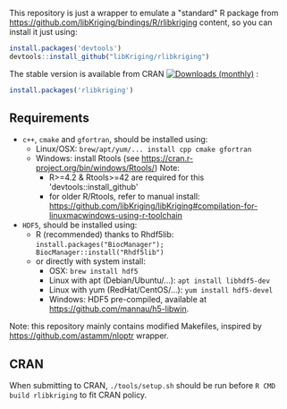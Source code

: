 This repository is just a wrapper to emulate a "standard" R package
from https://github.com/libKriging/bindings/R/rlibkriging content,
so you can install it just using:

```r
install.packages('devtools')
devtools::install_github("libKriging/rlibkriging")
```

The stable version is available from CRAN [![Downloads
(monthly)](https://cranlogs.r-pkg.org/badges/rlibkriging)](https://cran.r-project.org/package=rlibkriging) :

```r
install.packages('rlibkriging')
```


## Requirements

* `c++`, `cmake` and `gfortran`, should be installed using:
  * Linux/OSX: `brew/apt/yum/... install cpp cmake gfortran`
  * Windows: install Rtools (see https://cran.r-project.org/bin/windows/Rtools/)
    Note:
      * R>=4.2 & Rtools>=42 are required for this 'devtools::install_github'
      * for older R/Rtools, refer to manual install: https://github.com/libKriging/libKriging#compilation-for-linuxmacwindows-using-r-toolchain
* `HDF5`, should be installed using:
  * R (recommended) thanks to Rhdf5lib: `install.packages("BiocManager"); BiocManager::install("Rhdf5lib")`
  * or directly with system install:
    * OSX: `brew install hdf5`
    * Linux with apt (Debian/Ubuntu/...): `apt install libhdf5-dev`
    * Linux with yum (RedHat/CentOS/...): `yum install hdf5-devel`
    * Windows: HDF5 pre-compiled, available at https://github.com/mannau/h5-libwin.

Note: this repository mainly contains modified Makefiles, inspired by https://github.com/astamm/nloptr wrapper.

## CRAN

When submitting to CRAN, `./tools/setup.sh` should be run before `R CMD build rlibkriging` to fit CRAN policy.
